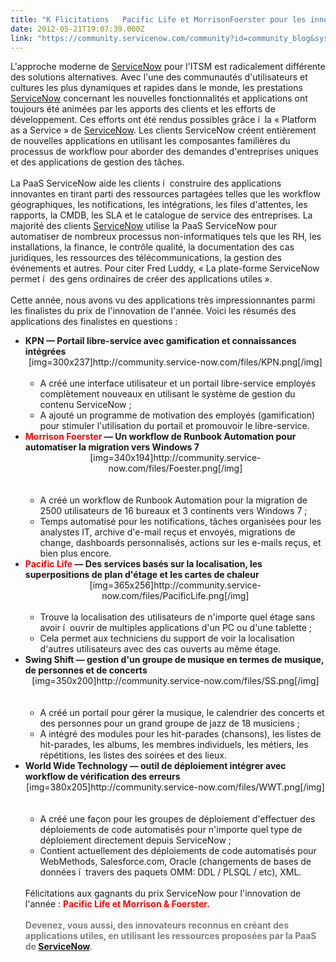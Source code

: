 ```yaml
---
title: "K Flicitations   Pacific Life et MorrisonFoerster pour les innovations de   A quand les nominations pour Knowledge "
date: 2012-05-21T19:07:39.000Z
link: "https://community.servicenow.com/community?id=community_blog&sys_id=ee6c6ea1dbd0dbc01dcaf3231f96197a"
---
```

<p>L'approche moderne de <a href='http://www.imakumo.fr/servicenow/'>ServiceNow</a> pour l'ITSM est radicalement différente des solutions alternatives. Avec l'une des communautés d'utilisateurs et cultures les plus dynamiques et rapides dans le monde, les prestations <a href='http://www.imakumo.fr/servicenow/'>ServiceNow</a> concernant les nouvelles fonctionnalités et applications ont toujours été animées par les apports des clients et les efforts de développement. Ces efforts ont été rendus possibles grâce í  la  « Platform as a Service  » de <a href='http://www.imakumo.fr/servicenow/'>ServiceNow</a>. Les clients ServiceNow créent entièrement de nouvelles applications en utilisant les composantes familières du processus de workflow pour aborder des demandes d'entreprises uniques et des applications de gestion des tâches.<br /><br />La PaaS ServiceNow aide les clients í  construire des applications innovantes en tirant parti des ressources partagées telles que les workflow géographiques, les notifications, les intégrations, les files d'attentes, les rapports, la CMDB, les SLA et le catalogue de service des entreprises. La majorité des clients <a href='http://www.imakumo.fr/servicenow/'>ServiceNow</a> utilise la PaaS ServiceNow pour automatiser de nombreux processus non-informatiques tels que les RH, les installations, la finance, le contrôle qualité, la documentation des cas juridiques, les ressources des télécommunications, la gestion des événements et autres. Pour citer Fred Luddy,  « La plate-forme ServiceNow permet í  des gens ordinaires de créer des applications utiles  ».<br /><br />Cette année, nous avons vu des applications très impressionnantes parmi les finalistes du prix de l'innovation de l'année. Voici les résumés des applications des finalistes en questions :<br /><ul><li><strong>KPN — Portail libre-service avec gamification et connaissances intégrées</strong><br /><div align="center">[img=300x237]http://community.service-now.com/files/KPN.png[/img]</div><br /><ul><li>A créé une interface utilisateur et un portail libre-service employés complètement nouveaux en utilisant le système de gestion du contenu ServiceNow ;</li><li>A ajouté un programme de motivation des employés (gamification) pour stimuler l'utilisation du portail et promouvoir le libre-service.</li></ul></li><li><strong><font color='#FF0000'>Morrison Foerster</font> — Un workflow de Runbook Automation pour automatiser la migration vers Windows 7</strong><br /><div align="center">[img=340x194]http://community.service-now.com/files/Foester.png[/img]</div><br /><br /><ul><li>A créé un workflow de Runbook Automation pour la migration de 2500 utilisateurs de 16 bureaux et 3 continents vers Windows 7 ;</li><li>Temps automatisé pour les notifications, tâches organisées pour les analystes IT, archive d'e-mail reçus et envoyés, migrations de change, dashboards personnalisés, actions sur les e-mails reçus, et bien plus encore.</li></ul></li><li><strong><font color='#FF0000'>Pacific Life</font> — Des services basés sur la localisation, les superpositions de plan d'étage et les cartes de chaleur</strong><br /><div align="center">[img=365x256]http://community.service-now.com/files/PacificLife.png[/img]</div><br /><ul><li>Trouve la localisation des utilisateurs de n'importe quel étage sans avoir í  ouvrir de multiples applications d'un PC ou d'une tablette ;</li><li>Cela permet aux techniciens du support de voir la localisation d'autres utilisateurs avec des cas ouverts au même étage.</li></ul></li><li><strong>Swing Shift — gestion d'un groupe de musique en termes de musique, de personnes et de concerts</strong><br /><div align="center">[img=350x200]http://community.service-now.com/files/SS.png[/img]</div><br /><br /><ul><li>A créé un portail pour gérer la musique, le calendrier des concerts et des personnes pour un grand groupe de jazz de 18 musiciens ;</li><li>A intégré des modules pour les hit-parades (chansons), les listes de hit-parades, les albums, les membres individuels, les métiers, les répétitions, les listes des soirées et des lieux.</li></ul></li><li><strong>World Wide Technology — outil de déploiement intégrer avec workflow de vérification des erreurs</strong><br /><div align="center">[img=380x205]http://community.service-now.com/files/WWT.png[/img]</div><br /><br /><ul><li>A créé une façon pour les groupes de déploiement d'effectuer des déploiements de code automatisés pour n'importe quel type de déploiement directement depuis ServiceNow ;</li><li>Contient actuellement des déploiements de code automatisés pour WebMethods, Salesforce.com, Oracle (changements de bases de données í  travers des paquets OMM: DDL / PLSQL / etc), XML.</li></ul></li><li style="list-style: none"><br />Félicitations aux gagnants du prix ServiceNow pour l'innovation de l'année : <font color='#FF0000'><strong>Pacific Life et Morrison &amp; Foerster.</strong></font><br /><br /><font color='#808080'><strong>Devenez, vous aussi, des innovateurs reconnus en créant des applications utiles, en utilisant les ressources proposées par la PaaS de <a href='http://www.imakumo.fr/servicenow/'>ServiceNow</a>.</strong></font></li></ul></p>